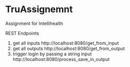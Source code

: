 # TruAssignemnt
Assignment for Intellihealth 

REST Endpoints
1. get all inputs
http://localhost:8080/get_from_input
2. get all outputs
http://localhost:8080/get_from_output
3. trigger login by passing a string input
http://localhost:8080/process_save_in_output
